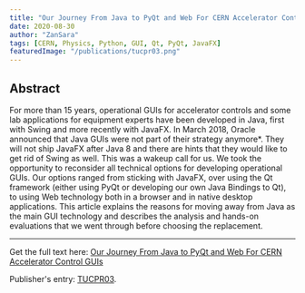 ```yaml
---
title: "Our Journey From Java to PyQt and Web For CERN Accelerator Control GUIs"
date: 2020-08-30
author: "ZanSara"
tags: [CERN, Physics, Python, GUI, Qt, PyQt, JavaFX]
featuredImage: "/publications/tucpr03.png"
---
```


## Abstract 

For more than 15 years, operational GUIs for accelerator controls and some lab applications for equipment experts have been developed in Java, first with Swing and more recently with JavaFX. In March 2018, Oracle announced that Java GUIs were not part of their strategy anymore*. They will not ship JavaFX after Java 8 and there are hints that they would like to get rid of Swing as well. This was a wakeup call for us. We took the opportunity to reconsider all technical options for developing operational GUIs. Our options ranged from sticking with JavaFX, over using the Qt framework (either using PyQt or developing our own Java Bindings to Qt), to using Web technology both in a browser and in native desktop applications. This article explains the reasons for moving away from Java as the main GUI technology and describes the analysis and hands-on evaluations that we went through before choosing the replacement.

---

Get the full text here: [Our Journey From Java to PyQt and Web For CERN Accelerator Control GUIs](/publications/tucpr03.pdf)

Publisher's entry: [TUCPR03](https://accelconf.web.cern.ch/icalepcs2019/doi/JACoW-ICALEPCS2019-TUCPR03.html).
